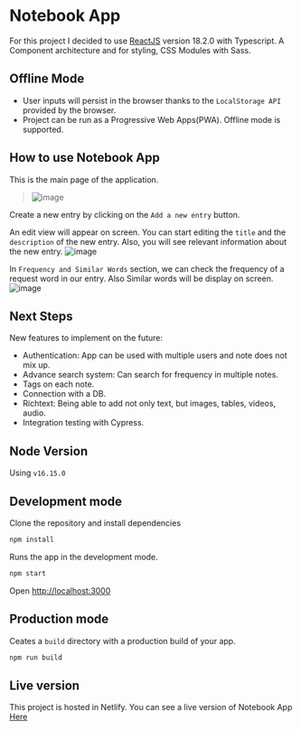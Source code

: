 # Notebook App

For this project I decided to use [ReactJS](https://reactjs.org/) version 18.2.0 with Typescript. A Component architecture and for styling, CSS Modules with Sass.

## Offline Mode

- User inputs will persist in the browser thanks to the ```LocalStorage API``` provided by the browser.
- Project can be run as a Progressive Web Apps(PWA). Offline mode is supported.

## How to use Notebook App

This is the main page of the application.

> ![image](https://user-images.githubusercontent.com/30419456/180275348-2ab57582-d62c-4b25-904e-c2ca1713737b.png)

Create a new entry by clicking on the ```Add a new entry``` button.

An edit view will appear on screen. You can start editing the ```title``` and the ```description``` of the new entry. Also, you will see relevant information about the new entry.
![image](https://user-images.githubusercontent.com/30419456/180275878-88e4e8c9-9ef7-4fc7-8713-708b1b8a09ea.png)

In ```Frequency and Similar Words``` section, we can check the frequency of a request word in our entry. Also Similar words will be display on screen. 
![image](https://user-images.githubusercontent.com/30419456/180276656-56b919ae-96ed-466c-9e91-4a4943357dff.png)

## Next Steps

New features to implement on the future:
- Authentication: App can be used with multiple users and note does not mix up.
- Advance search system: Can search for frequency in multiple notes.
- Tags on each note.
- Connection  with a DB.
- Richtext: Being able to add not only text, but images, tables, videos, audio.
- Integration testing with Cypress.

## Node Version

Using `v16.15.0`

## Development mode

Clone the repository and install dependencies
```bash
npm install
```

Runs the app in the development mode.
```bash
npm start
```

Open [http://localhost:3000](http://localhost:3000)


## Production mode
Ceates a `build` directory with a production build of your app.
```bash
npm run build
```

## Live version
This project is hosted in Netlify.
You can see a live version of Notebook App [Here](https://aquamarine-starlight-7884fc.netlify.app/)